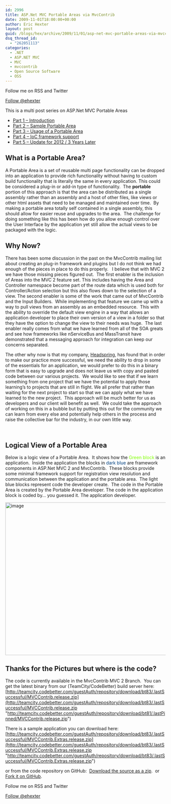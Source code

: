 ```yaml
---
id: 2996
title: ASP.Net MVC Portable Areas via MvcContrib
date: 2009-11-01T18:00:00+00:00
author: Eric Hexter
layout: post
guid: /blogs/hex/archive/2009/11/01/asp-net-mvc-portable-areas-via-mvccontrib.aspx
dsq_thread_id:
  - "262051113"
categories:
  - .NET
  - ASP.NET MVC
  - MVC
  - mvccontrib
  - Open Source Software
  - OSS
---
```

Follow me on RSS and Twitter
  
<a class="twitter-follow-button" style="float: left; valign: top;" href="https://twitter.com/ehexter" data-show-count="false" data-size="large">Follow @ehexter</a><a style="float: left;" title="Subscribe to my feed" type="application/rss+xml" href="http://feeds.feedburner.com/EricHexter" rel="alternate"><img style="border: 0; padding-right: 10px;" src="http://www.feedburner.com/fb/images/pub/feed-icon32x32.png" alt="" /></a>

&nbsp;

This is a multi post series on ASP.Net MVC Portable Areas

  * [Part 1 – Introduction](http://lostechies.com/erichexter/2009/11/01/asp-net-mvc-portable-areas-via-mvccontrib/)
  * [Part 2 – Sample Portable Area](/blogs/hex/archive/2009/11/02/asp-net-mvc-portable-areas-part-2.aspx)
  * [Part 3 – Usage of a Portable Area](/blogs/hex/archive/2009/11/03/asp-net-mvc-portable-areas-part-3.aspx)
  * [Part 4 &#8211; IoC framework support](/blogs/hex/archive/2009/11/04/asp-net-mvc-portable-area-part-4-ioc-framework-support.aspx)
  * [Part 5 &#8211; Update for 2012 / 3 Years Later](http://lostechies.com/erichexter/2012/11/26/portable-areas-3-years-later/)

## 

## What is a Portable Area?

A Portable Area is a set of reusable multi page functionality can be dropped into an application to provide rich functionality without having to custom build functionality that is literally the same in every application. This could be considered a plug-in or add-in type of functionality.  The **portable** portion of this approach is that the area can be distributed as a single assembly rather than an assembly and a host of other files, like views or other html assets that need to be managed and maintained over time.  By making a portable area totally self contained in a single assembly, this should allow for easier reuse and upgrades to the area.  The challenge for doing something like this has been how do you allow enough control over the User Interface by the application yet still allow the actual views to be packaged with the logic.

## Why Now?

There has been some discussion in the past on the MvcContrib mailing list about creating an plug-in framework and plugins but I do not think we had enough of the pieces in place to do this properly.   I believe that with MVC 2 we have those missing pieces figured out.  The first enabler is the inclusion of Areas into the MVC 2 feature set. This includes having the Area and Controller namespace become part of the route data which is used both for Controller/Action selection but this also flows down to the selection of a view. The second enabler is some of the work that came out of MvcContrib and the Input Builders.  While implementing that feature we came up with a way to pull views from an assembly as an embedded resource.  This with the ability to override the default view engine in a way that allows an application developer to place their own version of a view in a folder so that they have the option to change the view to their needs was huge.  The last enabler really comes from what we have learned from all of the SOA greats and see how frameworks like nServiceBus and MassTransit have demonstrated that a messaging approach for integration can keep our concerns separated.

The other why now is that my company, [Headspring](http://www.headspring.com), has found that in order to make our practice more successful, we need the ability to drop in some of the essentials for an application, we would prefer to do this in a binary form that is easy to upgrade and does not leave us with copy and pasted code between our various projects.  We would like to see that if we learn something from one project that we have the potential to apply those learning&#8217;s to projects that are still in flight. We all prefer that rather than waiting for the next project to start so that we can apply what we have learned to the new project.  This approach will be much better for us as developers and our client will benefit as well.  We could take the approach of working on this in a bubble but by putting this out for the community we can learn from every else and potentially help others in the process and raise the collective bar for the industry, in our own little way.

&nbsp;

## Logical View of a Portable Area

Below is a logic view of a Portable Area.  It shows how the <span style="color: #80ff00;">Green block</span> is an application.  Inside the application the blocks in <span style="color: #004080;">dark blue</span> are framework components in ASP.Net MVC 2 and MvcContrib.  These blocks provide some minimal framework support for registration view resolution and communication between the application and the portable area.  The light blue blocks represent code the developer create.  The code in the Portable Area is created by the Portable Area developer. The code in the application block is coded by… you guessed it. The application developer.

[<img style="border-width: 0px;" src="//lostechies.com/erichexter/files/2011/03/image_thumb_35686ED4.png" alt="image" width="614" height="480" border="0" />](//lostechies.com/erichexter/files/2011/03/image_176A60E0.png)

## Thanks for the Pictures but where is the code?

The code is currently available in the MvcContrib MVC 2 Branch.  You can get the latest binary from our (TeamCity/CodeBetter) build server here:  [http://teamcity.codebetter.com/guestAuth/repository/download/bt83/.lastSuccessful/MVCContrib.release.zip](http://teamcity.codebetter.com/guestAuth/repository/download/bt83/.lastSuccessful/MVCContrib.release.zip "http://teamcity.codebetter.com/guestAuth/repository/download/bt81/.lastPinned/MVCContrib.release.zip")

There is a sample application you can download here: [http://teamcity.codebetter.com/guestAuth/repository/download/bt83/.lastSuccessful/MVCContrib.Extras.release.zip](http://teamcity.codebetter.com/guestAuth/repository/download/bt83/.lastSuccessful/MVCContrib.Extras.release.zip "http://teamcity.codebetter.com/guestAuth/repository/download/bt83/.lastSuccessful/MVCContrib.Extras.release.zip")

or from the code repository on GitHub:  [Download the source as a zip](http://github.com/mvccontrib/MvcContrib/zipball/mvc2).  or [Fork it on GitHub](http://github.com/mvccontrib/MvcContrib/tree/mvc2).

Follow me on RSS and Twitter
  
<a class="twitter-follow-button" style="float: left; valign: top;" href="https://twitter.com/ehexter" data-show-count="false" data-size="large">Follow @ehexter</a><a style="float: left;" title="Subscribe to my feed" type="application/rss+xml" href="http://feeds.feedburner.com/EricHexter" rel="alternate"><img style="border: 0; padding-right: 10px;" src="http://www.feedburner.com/fb/images/pub/feed-icon32x32.png" alt="" /></a>